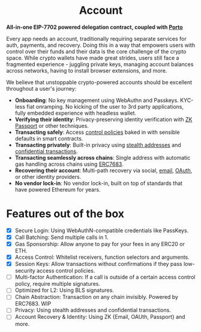 # <h1 align="center"> Account </h1>

**All-in-one EIP-7702 powered delegation contract, coupled with [Porto](https://github.com/ithacaxyz/porto)**

Every app needs an account, traditionally requiring separate services for auth, payments, and recovery. Doing this in a way that empowers users with control over their funds and their data is the core challenge of the crypto space. While crypto wallets have made great strides, users still face a fragmented experience - juggling private keys, managing account balances across networks, 
having to install browser extensions, and more.

We believe that unstoppable crypto-powered accounts should be excellent throughout a user's journey:

- **Onboarding**: No key management using WebAuthn and Passkeys. KYC-less fiat onramping. No kicking of the user to 3rd party applications, fully embedded experience with headless wallet.
- **Verifying their identity**: Privacy-preserving identity verification with [ZK Passport](https://www.openpassport.app/) or other techniques.
- **Transacting safely**: Access [control policies](src/GuardedExecutor.sol) baked in with sensible defaults in smart contracts.
- **Transacting privately**: Built-in privacy using [stealth addresses](https://vitalik.eth.limo/general/2023/01/20/stealth.html) and [confidential transactions](https://eips.ethereum.org/EIPS/eip-4491).
- **Transacting seamlessly across chains**: Single address with automatic gas handling across chains using [ERC7683](https://eips.ethereum.org/EIPS/eip-7683).
- **Recovering their account**: Multi-path recovery via social, [email](https://github.com/zkemail), [OAuth](https://github.com/olehmisar/zklogin/pull/2), or other identity providers.
- **No vendor lock-in**: No vendor lock-in, built on top of standards that have powered Ethereum for years.

# Features out of the box

* [x] Secure Login: Using WebAuthN-compatible credentials like PassKeys.
* [x] Call Batching: Send multiple calls in 1.
* [x] Gas Sponsorship: Allow anyone to pay for your fees in any ERC20 or ETH.
* [x] Access Control: Whitelist receivers, function selectors and arguments.
* [x] Session Keys: Allow transactions without confirmations if they pass low-security access control policies.
* [ ] Multi-factor Authentication: If a call is outside of a certain access control policy, require multiple signatures.
* [ ] Optimized for L2: Using BLS signatures.
* [ ] Chain Abstraction: Transaction on any chain invisibly. Powered by ERC7683. WIP
* [ ] Privacy: Using stealth addresses and confidential transactions.
* [ ] Account Recovery & Identity: Using ZK {Email, OAUth, Passport} and more.
